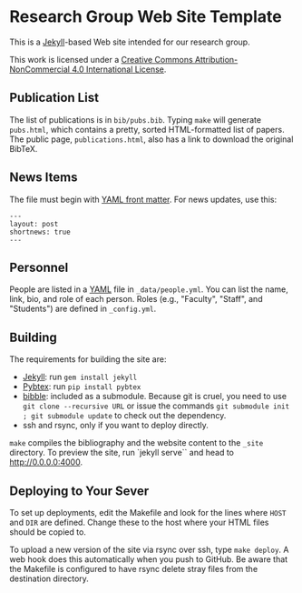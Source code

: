 Research Group Web Site Template
================================

This is a [Jekyll][]-based Web site intended for our research group. 

This work is licensed under a [Creative Commons Attribution-NonCommercial 4.0 International License][license].

[license]: https://creativecommons.org/licenses/by-nc/4.0/



Publication List
----------------

The list of publications is in `bib/pubs.bib`. Typing `make` will generate `pubs.html`, which contains a pretty, sorted HTML-formatted list of papers. The public page, `publications.html`, also has a link to download the original BibTeX.


News Items 
-------------------------

The file must begin with [YAML front matter][yfm]. For news updates, use this:

    ---
    layout: post
    shortnews: true
    ---

[yfm]: http://jekyllrb.com/docs/frontmatter/


Personnel
---------

People are listed in a [YAML][] file in `_data/people.yml`. You can list the name, link, bio, and role of each person. Roles (e.g., "Faculty", "Staff", and "Students") are defined in `_config.yml`.

[YAML]: https://en.wikipedia.org/wiki/YAML


Building
--------

The requirements for building the site are:

* [Jekyll][]: run `gem install jekyll`
* [Pybtex][]: run `pip install pybtex`
* [bibble][]: included as a submodule. Because git is cruel, you need to use
  `git clone --recursive URL` or issue the commands `git submodule init ; git
  submodule update` to check out the dependency.
* ssh and rsync, only if you want to deploy directly.

`make` compiles the bibliography and the website content to the `_site`
directory. To preview the site, run `jekyll serve`` and head to
http://0.0.0.0:4000.


Deploying to Your Sever
-----------------------

To set up deployments, edit the Makefile and look for the lines where `HOST` and `DIR` are defined. Change these to the host where your HTML files should be copied to.

To upload a new version of the site via rsync over ssh, type `make deploy`. A web hook does this automatically when you push to GitHub. Be aware that the Makefile is configured to have rsync delete stray files from the destination directory.

[Jekyll]: http://jekyllrb.com/
[bibble]: https://github.com/sampsyo/bibble/
[pybtex]: http://pybtex.sourceforge.net
